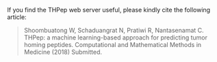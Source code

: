 If you find the THPep web server useful, please kindly cite the following article:

> Shoombuatong W, Schaduangrat N, Pratiwi R, Nantasenamat C. THPep: a machine learning-based approach for predicting tumor homing peptides. Computational and Mathematical Methods in Medicine (2018) Submitted.
